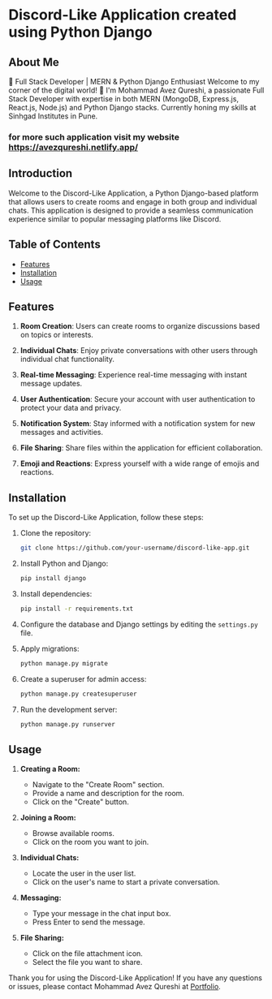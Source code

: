 # Discord-Like Application created using Python Django

## About Me
🚀 Full Stack Developer | MERN & Python Django Enthusiast
Welcome to my corner of the digital world! 👋 I'm Mohammad Avez Qureshi, a passionate Full Stack Developer with expertise in both MERN (MongoDB, Express.js, React.js, Node.js) and Python Django stacks. Currently honing my skills at Sinhgad Institutes in Pune.
### for more such application visit my website https://avezqureshi.netlify.app/

## Introduction

Welcome to the Discord-Like Application, a Python Django-based platform that allows users to create rooms and engage in both group and individual chats. This application is designed to provide a seamless communication experience similar to popular messaging platforms like Discord.

## Table of Contents

- [Features](#features)
- [Installation](#installation)
- [Usage](#usage)

## Features

1. **Room Creation**: Users can create rooms to organize discussions based on topics or interests.

2. **Individual Chats**: Enjoy private conversations with other users through individual chat functionality.

3. **Real-time Messaging**: Experience real-time messaging with instant message updates.

4. **User Authentication**: Secure your account with user authentication to protect your data and privacy.

5. **Notification System**: Stay informed with a notification system for new messages and activities.

6. **File Sharing**: Share files within the application for efficient collaboration.

7. **Emoji and Reactions**: Express yourself with a wide range of emojis and reactions.

## Installation

To set up the Discord-Like Application, follow these steps:

1. Clone the repository:

   ```bash
   git clone https://github.com/your-username/discord-like-app.git
   ```

2. Install Python and Django:

   ```bash
   pip install django
   ```

3. Install dependencies:

   ```bash
   pip install -r requirements.txt
   ```

4. Configure the database and Django settings by editing the `settings.py` file.

5. Apply migrations:

   ```bash
   python manage.py migrate
   ```

6. Create a superuser for admin access:

   ```bash
   python manage.py createsuperuser
   ```

7. Run the development server:

   ```bash
   python manage.py runserver
   ```

## Usage

1. **Creating a Room:**
   - Navigate to the "Create Room" section.
   - Provide a name and description for the room.
   - Click on the "Create" button.

2. **Joining a Room:**
   - Browse available rooms.
   - Click on the room you want to join.

3. **Individual Chats:**
   - Locate the user in the user list.
   - Click on the user's name to start a private conversation.

4. **Messaging:**
   - Type your message in the chat input box.
   - Press Enter to send the message.

5. **File Sharing:**
   - Click on the file attachment icon.
   - Select the file you want to share.
   

Thank you for using the Discord-Like Application! If you have any questions or issues, please contact Mohammad Avez Qureshi at [Portfolio](https://avezqureshi.netlify.app/).
